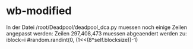 # wb-modified

In der Datei /root/Deadpool/deadpool_dca.py muessen noch einige Zeilen angepasst werden: 
Zeilen 297,408,473 muessen abgeaendert werden zu:
             iblock=i #random.randint(0, (1<<(8*self.blocksize))-1)
